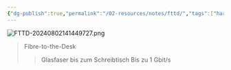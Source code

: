 ```yaml
---
{"dg-publish":true,"permalink":"/02-resources/notes/fttd/","tags":["hardware","netzwerk"],"noteIcon":"","updated":"2024-08-02T14:15:24.018+02:00"}
---
```


![FTTD-20240802141449727.png](/img/user/02%20-%20RESOURCES/Files/FTTD-20240802141449727.png)
>Fibre-to-the-Desk
>>Glasfaser bis zum Schreibtisch
>>Bis zu 1 Gbit/s